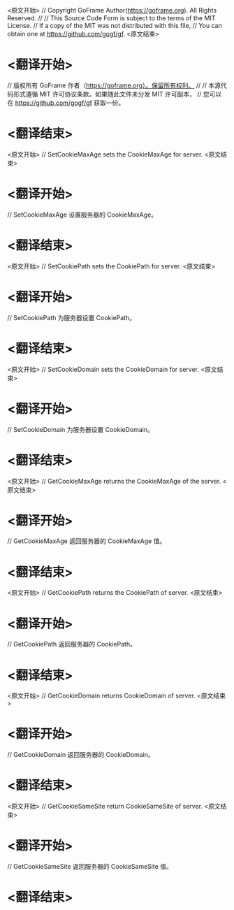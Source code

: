 
<原文开始>
// Copyright GoFrame Author(https://goframe.org). All Rights Reserved.
//
// This Source Code Form is subject to the terms of the MIT License.
// If a copy of the MIT was not distributed with this file,
// You can obtain one at https://github.com/gogf/gf.
<原文结束>

# <翻译开始>
// 版权所有 GoFrame 作者（https://goframe.org）。保留所有权利。
//
// 本源代码形式遵循 MIT 许可协议条款。如果随此文件未分发 MIT 许可副本，
// 您可以在 https://github.com/gogf/gf 获取一份。
# <翻译结束>


<原文开始>
// SetCookieMaxAge sets the CookieMaxAge for server.
<原文结束>

# <翻译开始>
// SetCookieMaxAge 设置服务器的 CookieMaxAge。
# <翻译结束>


<原文开始>
// SetCookiePath sets the CookiePath for server.
<原文结束>

# <翻译开始>
// SetCookiePath 为服务器设置 CookiePath。
# <翻译结束>


<原文开始>
// SetCookieDomain sets the CookieDomain for server.
<原文结束>

# <翻译开始>
// SetCookieDomain 为服务器设置 CookieDomain。
# <翻译结束>


<原文开始>
// GetCookieMaxAge returns the CookieMaxAge of the server.
<原文结束>

# <翻译开始>
// GetCookieMaxAge 返回服务器的 CookieMaxAge 值。
# <翻译结束>


<原文开始>
// GetCookiePath returns the CookiePath of server.
<原文结束>

# <翻译开始>
// GetCookiePath 返回服务器的 CookiePath。
# <翻译结束>


<原文开始>
// GetCookieDomain returns CookieDomain of server.
<原文结束>

# <翻译开始>
// GetCookieDomain 返回服务器的 CookieDomain。
# <翻译结束>


<原文开始>
// GetCookieSameSite return CookieSameSite of server.
<原文结束>

# <翻译开始>
// GetCookieSameSite 返回服务器的 CookieSameSite 值。
# <翻译结束>

